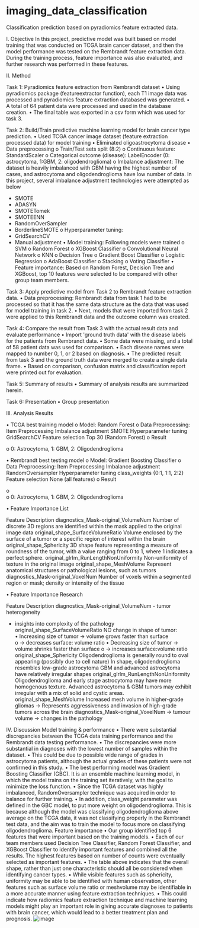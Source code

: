 # imaging_data_classification
Classification prediction based on pyradiomics feature extracted data. 

I. Objective
In this project, predictive model was built based on model training that was conducted on TCGA brain cancer dataset, and then the model performance was tested on the Rembrandt feature extraction data. During the training process, feature importance was also evaluated, and further research was performed in these features. 

II. Method

Task 1: Pyradiomics feature extraction from Rembrandt dataset
•	Using pyradiomics package (featureextractor function), each T1 image data was processed and pyradiomics feature extraction databased was generated. 
•	A total of 64 patient data were processed and used in the database creation. 
•	The final table was exported in a csv form which was used for task 3. 

Task 2: Build/Train predictive machine learning model for brain cancer type prediction.
•	Used TCGA cancer image dataset (feature extraction processed data) for model training
•	Eliminated oligoastrocytoma disease
•	Data preprocessing
o	Train/Test sets split (8:2)
o	Continuous feature: StandardScaler
o	Categorical outcome (disease): LabelEncoder (0: astrocytoma, 1:GBM, 2: oligodendroglioma)
o	Imbalance adjustment: The dataset is heavily imbalanced with GBM having the highest number of cases, and astrocytoma and oligodendroglioma have low number of data. In this project, several imbalance adjustment technologies were attempted as below
- SMOTE
- ADASYN
- SMOTETomek
- SMOTEENN
- RandomOverSampler
- BorderlineSMOTE
o	Hyperparameter tuning:
- GridSearchCV
- Manual adjustment
•	Model training: Following models were trained 
o	SVM
o	Random Forest
o	XGBoost Classifier
o	Convolutional Neural Network
o	KNN
o	Decision Tree
o	Gradient Boost Classifier
o	Logistic Regression
o	AdaBoost Classifier
o	Stacking
o	Voting Classifier
•	Feature importance: Based on Random Forest, Decision Tree and XGBoost, top 10 features were selected to be compared with other group team members. 

Task 3: Apply predictive model from Task 2 to Rembrandt feature extraction data.
•	Data preprocessing: Rembrandt data from task 1 had to be processed so that it has the same data structure as the data that was used for model training in task 2. 
•	Next, models that were imported from task 2 were applied to this Rembrandt data and the outcome column was created. 

Task 4: Compare the result from Task 3 with the actual result data and evaluate performance 
•	Import 'ground truth data' with the disease labels for the patients from Rembrandt data. 
•	Some data were missing, and a total of 58 patient data was used for comparison. 
•	Each disease names were mapped to number 0, 1, or 2 based on diagnosis. 
•	The predicted result from task 3 and the ground truth data were merged to create a single data frame. 
•	Based on comparison, confusion matrix and classification report were printed out for evaluation.

Task 5: Summary of results
•	Summary of analysis results are summarized herein. 

Task 6: Presentation 
•	Group presentation

III. Analysis Results

•	TCGA best training model
o	Model: Random Forest
o	Data Preprocessing: 
Item	Preprocessing
Imbalance adjustment	SMOTE
Hyperparameter tuning	GridSearchCV
Feature selection	Top 30 (Random Forest)
o	Result
 
o	0: Astrocytoma, 1: GBM, 2: Oligodendroglioma

•	Rembrandt best testing model
o	Model: Gradient Boosting Classifier
o	Data Preprocessing: 
Item	Preprocessing
Imbalance adjustment	RandomOversampler
Hyperparameter tuning	class_weights {0:1, 1:1, 2:2}
Feature selection	None (all features)
o	Result
 
o	 
o	0: Astrocytoma, 1: GBM, 2: Oligodendroglioma



•	Feature Importance List

Feature	Description
diagnostics_Mask-original_VolumeNum	Number of discrete 3D regions are identified within the mask applied to the original image data
original_shape_SurfaceVolumeRatio	Volume enclosed by the surface of a tumor or a specific region of interest within the brain
original_shape_Sphericity	3D shape feature representing a measure of roundness of the tumor, with a value ranging from 0 to 1, where 1 indicates a perfect sphere.
original_glrlm_RunLengthNonUniformity	Non-uniformity of texture in the original image
original_shape_MeshVolume	Represent anatomical structures or pathological lesions, such as tumors
diagnostics_Mask-original_VoxelNum	Number of voxels within a segmented region or mask; density or intensity of the tissue

•	Feature Importance Research

Feature	Description
diagnostics_Mask-original_VolumeNum	- tumor heterogeneity
- insights into complexity of the pathology
original_shape_SurfaceVolumeRatio	NO change in shape of tumor:  
•	Increasing size of tumor → volume grows faster than surface  
o	→ decreases surface: volume ratio 
•	Decreasing size of tumor → volume shrinks faster than surface 
o	→ increases surface:volume ratio
original_shape_Sphericity	Oligodendroglioma is generally round to oval appearing (possibly due to cell nature)
In shape, oligodendroglioma resembles low-grade astrocytoma
GBM and advanced astrocytoma have relatively irregular shapes 
original_glrlm_RunLengthNonUniformity	Oligodendroglioma and early stage astrocytoma may have more homogenous texture. 
Advanced astrocytoma & GBM tumors may exhibit irregular with a mix of solid and cystic areas. 
original_shape_MeshVolume	Increased mesh volume in higher-grade gliomas → Represents aggressiveness and invasion of high-grade tumors across the brain
diagnostics_Mask-original_VoxelNum	→ tumour volume
→ changes in the pathology


IV. Discussion
Model training & performance
•	There were substantial discrepancies between the TCGA data training performance and the Rembrandt data testing performance. 
•	The discrepancies were more substantial in diagnoses with the lowest number of samples within the dataset. 
•	This could be due to possible wide range of grades in astrocytoma patients, although the actual grades of these patients were not confirmed in this study. 
•	The best performing model was Gradient Boosting Classifier (GBC). It is an ensemble machine learning model, in which the model trains on the training set iteratively, with the goal to minimize the loss function. 
•	Since the TCGA dataset was highly imbalanced, RandomOversampler technique was acquired in order to balance for further training. 
•	In addition, class_weight parameter was defined in the GBC model, to put more weight on oligodendroglioma. This is because although the model was classifying oligodendroglioma above average on the TCGA data, it was not classifying properly in the Rembrandt test data, and the aim was to train the model to focus more on classifying oligodendroglioma.
Feature importance
•	Our group identified top 6 features that were important based on the training models. 
•	Each of our team members used Decision Tree Classifier, Random Forest Classifier, and XGBoost Classifier to identify important features and combined all the results. The highest features based on number of counts were eventually selected as important features. 
•	The table above indicates that the overall shape, rather than just one characteristic should all be considered when identifying cancer types. 
•	While visible features such as sphericity, uniformity may be able to be identified with human observation, other features such as surface volume ratio or meshvolume may be identifiable in a more accurate manner using feature extraction techniques. 
•	This could indicate how radiomics feature extraction technique and machine learning models might play an important role in giving accurate diagnoses to patients with brain cancer, which would lead to a better treatment plan and prognosis. 
![image](https://github.com/ymc5/imaging_data_classification/assets/162189778/a94baf53-3e50-4a8a-a67e-125f507dc991)
